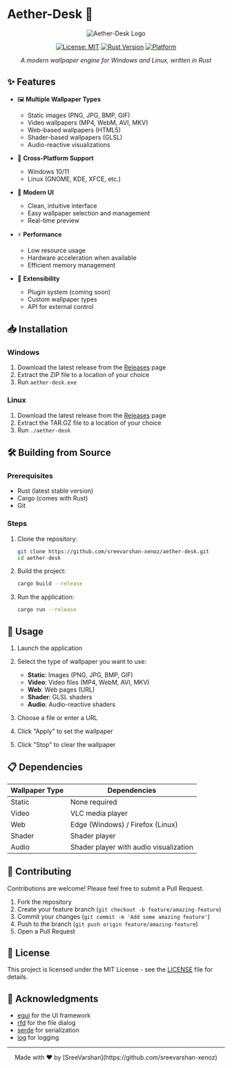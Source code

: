 ﻿# Aether-Desk 🌟

<div align="center">

![Aether-Desk Logo](https://via.placeholder.com/150?text=Aether-Desk)

[![License: MIT](https://img.shields.io/badge/License-MIT-blue.svg)](https://opensource.org/licenses/MIT)
[![Rust Version](https://img.shields.io/badge/Rust-1.70+-blue.svg)](https://www.rust-lang.org)
[![Platform](https://img.shields.io/badge/Platform-Windows%20%7C%20Linux-blue)](https://github.com/sreevarshan-xenoz/aether-desk)

*A modern wallpaper engine for Windows and Linux, written in Rust*

</div>

## ✨ Features

- 🖼️ **Multiple Wallpaper Types**
  - Static images (PNG, JPG, BMP, GIF)
  - Video wallpapers (MP4, WebM, AVI, MKV)
  - Web-based wallpapers (HTML5)
  - Shader-based wallpapers (GLSL)
  - Audio-reactive visualizations

- 🔄 **Cross-Platform Support**
  - Windows 10/11
  - Linux (GNOME, KDE, XFCE, etc.)

- 🎨 **Modern UI**
  - Clean, intuitive interface
  - Easy wallpaper selection and management
  - Real-time preview

- ⚡ **Performance**
  - Low resource usage
  - Hardware acceleration when available
  - Efficient memory management

- 🔌 **Extensibility**
  - Plugin system (coming soon)
  - Custom wallpaper types
  - API for external control

## 📥 Installation

### Windows

1. Download the latest release from the [Releases](https://github.com/sreevarshan-xenoz/aether-desk/releases) page
2. Extract the ZIP file to a location of your choice
3. Run `aether-desk.exe`

### Linux

1. Download the latest release from the [Releases](https://github.com/sreevarshan-xenoz/aether-desk/releases) page
2. Extract the TAR.GZ file to a location of your choice
3. Run `./aether-desk`

## 🛠️ Building from Source

### Prerequisites

- Rust (latest stable version)
- Cargo (comes with Rust)
- Git

### Steps

1. Clone the repository:
   ```bash
   git clone https://github.com/sreevarshan-xenoz/aether-desk.git
   cd aether-desk
   ```

2. Build the project:
   ```bash
   cargo build --release
   ```

3. Run the application:
   ```bash
   cargo run --release
   ```

## 🚀 Usage

1. Launch the application
2. Select the type of wallpaper you want to use:
   - **Static**: Images (PNG, JPG, BMP, GIF)
   - **Video**: Video files (MP4, WebM, AVI, MKV)
   - **Web**: Web pages (URL)
   - **Shader**: GLSL shaders
   - **Audio**: Audio-reactive shaders

3. Choose a file or enter a URL
4. Click "Apply" to set the wallpaper
5. Click "Stop" to clear the wallpaper

## 📋 Dependencies

| Wallpaper Type | Dependencies |
|----------------|--------------|
| Static | None required |
| Video | VLC media player |
| Web | Edge (Windows) / Firefox (Linux) |
| Shader | Shader player |
| Audio | Shader player with audio visualization |

## 🤝 Contributing

Contributions are welcome! Please feel free to submit a Pull Request.

1. Fork the repository
2. Create your feature branch (`git checkout -b feature/amazing-feature`)
3. Commit your changes (`git commit -m 'Add some amazing feature'`)
4. Push to the branch (`git push origin feature/amazing-feature`)
5. Open a Pull Request

## 📄 License

This project is licensed under the MIT License - see the [LICENSE](LICENSE) file for details.

## 🙏 Acknowledgments

- [egui](https://github.com/emilk/egui) for the UI framework
- [rfd](https://github.com/PolyMeilex/rfd) for the file dialog
- [serde](https://github.com/serde-rs/serde) for serialization
- [log](https://github.com/rust-lang/log) for logging

---

<div align="center">
Made with ❤️ by [SreeVarshan](https://github.com/sreevarshan-xenoz)
</div>


